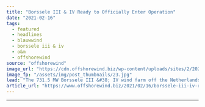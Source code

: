 ```yaml
---
title: "Borssele III & IV Ready to Officially Enter Operation"
date: "2021-02-16"
tags: 
  - featured
  - headlines
  - blauwwind
  - borssele iii & iv
  - o&m
  - offshorewind
source: "offshorewind"
image_url: "https://cdn.offshorewind.biz/wp-content/uploads/sites/2/2021/02/16092004/Blauwwind_Borssele-III-and-IV.jpg"
image_fp: "/assets/img/post_thumbnails/23.jpg"
lead: "The 731.5 MW Borssele III &#38; IV wind farm off the Netherlands will be"
article_url: "https://www.offshorewind.biz/2021/02/16/borssele-iii-iv-ready-to-officially-enter-operation/"
---
```


---
